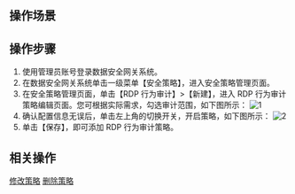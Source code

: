 ## 操作场景


## 操作步骤

1. 使用管理员账号登录数据安全网关系统。
2. 在数据安全网关系统单击一级菜单【安全策略】，进入安全策略管理页面。
3. 在安全策略管理页面，单击【RDP 行为审计】>【新建】，进入 RDP 行为审计策略编辑页面。您可根据实际需求，勾选审计范围，如下图所示：
![1](https://main.qcloudimg.com/raw/855dd5ed912d7ed7963e90f177085dca.png)
4. 确认配置信息无误后，单击左上角的切换开关，开启策略，如下图所示：
![2](https://main.qcloudimg.com/raw/3db12755b3e3bf3e33cea4a336afc274.png)
5. 单击【保存】，即可添加 RDP 行为审计策略。



## 相关操作
[修改策略]()
[删除策略]()
